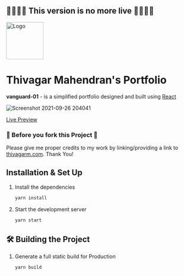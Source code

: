 ## 🔴🔴🔴🔴 This version is no more live 🔴🔴🔴🔴

<div>
  <img alt="Logo" src="https://user-images.githubusercontent.com/25591638/134813078-663629e5-9a3f-4e19-94a0-f0f688ac0d80.png" width="100" />
</div>

# Thivagar Mahendran's Portfolio
<b>vanguard-01</b> - is a simplified portfolio designed and built using <a href="https://reactjs.org/">React</a>

![Screenshot 2021-09-26 204041](https://user-images.githubusercontent.com/25591638/134813526-55188d70-69e5-490c-978c-2eb9ae4f98e5.jpg)

<a href="https://thivagarm.com">Live Preview</a>

### 🔴 Before you fork this Project 🔴

Please give me proper credits to my work by linking/providing a link to [thivagarm.com](https://thivagarm.com).
Thank You!

## Installation & Set Up

1. Install the dependencies

   ```sh
   yarn install
   ```

2. Start the development server

   ```sh
   yarn start
   ```

## 🛠 Building the Project

1. Generate a full static build for Production

   ```sh
   yarn build
   ```
